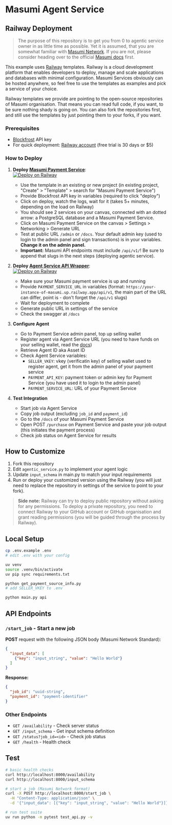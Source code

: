 # Masumi Agent Service

## Railway Deployment

> The purpose of this repository is to get you from 0 to agentic service owner in as little time as possible. Yet it is assumed, that you are somewhat familiar with [Masumi Network](https://masumi.network/). If you are not, please consider heading over to the official [Masumi docs](https://docs.masumi.network/) first.  

This example uses [Railway](https://railway.com?referralCode=pa1ar) templates. Railway is a cloud development platform that enables developers to deploy, manage and scale applications and databases with minimal configuration. Masumi Services obviously can be hosted anywhere, so feel free to use the templates as examples and pick a service of your choice.  

Railway templates we provide are pointing to the open-source repositories of Masumi organisation. That means you can read full code, if you want, to be sure nothing shady is going on. You can also fork the repositories first, and still use the templates by just pointing them to your forks, if you want.

### Prerequisites

- [Blockfrost](https://blockfrost.io/) API key
- For quick deployment: [Railway account](https://railway.com?referralCode=pa1ar) (free trial is 30 days or $5)

### How to Deploy

1. **Deploy [Masumi Payment Service](https://github.com/masumi-network/masumi-payment-service)**:  
[![Deploy on Railway](https://railway.com/button.svg)](https://railway.com/deploy/1RQBuR?referralCode=padierfind)
   - Use the template in an existing or new project (in existing project, "Create" > "Template" > search for "Masumi Payment Service")
   - Provide Blockfrost API key in variables (required to click "deploy")
   - Click on deploy, watch the logs, wait for it (takes 5+ minutes, depending on the load on Railway)
   - You should see 2 services on your canvas, connected with an dotted arrow: a PostgreSQL database and a Masumi Payment Service.
   - Click on Masumi Payment Service on the canvas > Settings > Networking > Generate URL
   - Test at public URL `/admin` or `/docs`. Your default admin key (used to login to the admin panel and sign transactions) is in your variables. **Change it on the admin panel.**
   - **Important:** Masumi API endpoints must include `/api/v1/`!  Be sure to append that slugs in the next steps (deploying agentic service).

2. **Deploy [Agent Service API Wrapper](https://github.com/masumi-network/agentic-service-wrapper)**:  
[![Deploy on Railway](https://railway.com/button.svg)](https://railway.com/deploy/Od8Muf?referralCode=padierfind)
   - Make sure your Masumi payment service is up and running
   - Provide `PAYMENT_SERVICE_URL` in variables (format: `https://your-instance-of-masumi.up.railway.app/api/v1`, the main part of the URL can differ, point is - don't forget the `/api/v1` slugs)
   - Wait for deployment to complete
   - Generate public URL in settings of the service
   - Check the swagger at `/docs`

3. **Configure Agent**
   - Go to Payment Service admin panel, top up selling wallet
   - Register agent via Agent Service URL (you need to have funds on your selling wallet, read the [docs](https://docs.masumi.network/))
   - Retrieve Agent ID aka Asset ID
   - Check Agent Service variables:
     - `SELLER_VKEY`: vkey (verificatin key) of selling wallet used to register agent, get it from the admin panel of your payment service
     - `PAYMENT_API_KEY`: payment token or admin key for Payment Service (you have used it to login to the admin panel)
     - `PAYMENT_SERVICE_URL`: URL of your Payment Service

4. **Test Integration**
   - Start job via Agent Service
   - Copy job output (excluding `job_id` and `payment_id`)
   - Go to the `/docs` of your Masumi Payment Service
   - Open POST `/purchase` on Payment Service and paste your job output (this initiates the payment process)
   - Check job status on Agent Service for results

## How to Customize

1. Fork this repository
2. Edit `agentic_service.py` to implement your agent logic
3. Update `input_schema` in main.py to match your input requirements
4. Run or deploy your customized version using the Railway (you will just need to replace the repository in settings of the service to point to your fork).

> **Side note:** Railway can try to deploy public repository without asking for any permissions. To deploy a private repository, you need to connect Railway to your GitHub account or GitHub organisation and grant reading permissions (you will be guided through the process by Railway).

## Local Setup

```bash
cp .env.example .env
# edit .env with your config

uv venv
source .venv/bin/activate
uv pip sync requirements.txt

python get_payment_source_info.py
# add SELLER_VKEY to .env

python main.py api
```

## API Endpoints

### `/start_job` - Start a new job
**POST** request with the following JSON body (Masumi Network Standard):

```json
{
  "input_data": [
    {"key": "input_string", "value": "Hello World"}
  ]
}
```

**Response:**
```json
{
  "job_id": "uuid-string",
  "payment_id": "payment-identifier"
}
```

### Other Endpoints
- `GET /availability` - Check server status
- `GET /input_schema` - Get input schema definition
- `GET /status?job_id=<id>` - Check job status
- `GET /health` - Health check

## Test

```bash
# basic health checks
curl http://localhost:8000/availability
curl http://localhost:8000/input_schema

# start a job (Masumi Network format)
curl -X POST http://localhost:8000/start_job \
  -H "Content-Type: application/json" \
  -d '{"input_data": [{"key": "input_string", "value": "Hello World"}]}'

# run test suite
uv run python -m pytest test_api.py -v
```
